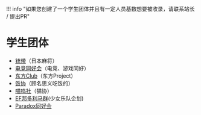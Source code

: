 !!! info "如果您创建了一个学生团体并且有一定人员基数想要被收录，请联系站长 / 提出PR"

# 学生团体

- [铳带](铳带.md)（日本麻将）
- [电竞同好会](电竞同好会.md)（电竞、游戏同好）
- [东方Club](东方Club.md)（东方Project）
- [饭协](饭协.md)（顾名思义吃饭的）
- [喵呜社](喵呜社.md)（猫协）
- [EF邦多利马群](EF邦多利马群.md)(少女乐队企划)
- [Paradox同好会](Paradox同好会.md)